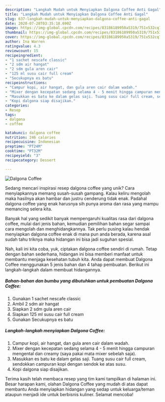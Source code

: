 ```yaml
---
description: "Langkah Mudah untuk Menyiapkan Dalgona Coffee Anti Gagal"
title: "Langkah Mudah untuk Menyiapkan Dalgona Coffee Anti Gagal"
slug: 637-langkah-mudah-untuk-menyiapkan-dalgona-coffee-anti-gagal
date: 2020-07-28T03:35:18.690Z
image: https://img-global.cpcdn.com/recipes/83186189950a5319/751x532cq70/dalgona-coffee-foto-resep-utama.jpg
thumbnail: https://img-global.cpcdn.com/recipes/83186189950a5319/751x532cq70/dalgona-coffee-foto-resep-utama.jpg
cover: https://img-global.cpcdn.com/recipes/83186189950a5319/751x532cq70/dalgona-coffee-foto-resep-utama.jpg
author: Ina Warren
ratingvalue: 4.3
reviewcount: 15
recipeingredient:
- "1 sachet nescafe classic"
- "2 sdm air hangat"
- "2 sdm gula aren cair"
- "125 ml susu cair full cream"
- "Secukupnya es batu"
recipeinstructions:
- "Campur kopi, air hangat, dan gula aren cair dalam wadah."
- "Mixer dengan kecepatan sedang selama 4 - 5 menit hingga campuran mengental dan creamy (saya pakai mata mixer sebelah saja)."
- "Masukkan es batu ke dalam gelas saji. Tuang susu cair full cream, sendokkan campuran kopi dengan sendok ke atas susu."
- "Kopi dalgona siap disajikan."
categories:
- Resep
tags:
- dalgona
- coffee

katakunci: dalgona coffee 
nutrition: 246 calories
recipecuisine: Indonesian
preptime: "PT24M"
cooktime: "PT32M"
recipeyield: "3"
recipecategory: Dessert

---
```



![Dalgona Coffee](https://img-global.cpcdn.com/recipes/83186189950a5319/751x532cq70/dalgona-coffee-foto-resep-utama.jpg)

Sedang mencari inspirasi resep dalgona coffee yang unik? Cara menyiapkannya memang susah-susah gampang. Kalau keliru mengolah maka hasilnya akan hambar dan justru cenderung tidak enak. Padahal dalgona coffee yang enak harusnya sih punya aroma dan rasa yang mampu memancing selera kita.



Banyak hal yang sedikit banyak mempengaruhi kualitas rasa dari dalgona coffee, mulai dari jenis bahan, kemudian pemilihan bahan segar sampai cara mengolah dan menghidangkannya. Tak perlu pusing kalau hendak menyiapkan dalgona coffee enak di mana pun anda berada, karena asal sudah tahu triknya maka hidangan ini bisa jadi suguhan spesial.


Nah, kali ini kita coba, yuk, ciptakan dalgona coffee sendiri di rumah. Tetap dengan bahan sederhana, hidangan ini bisa memberi manfaat untuk membantu menjaga kesehatan tubuh kita. Anda dapat membuat Dalgona Coffee menggunakan 5 jenis bahan dan 4 tahap pembuatan. Berikut ini langkah-langkah dalam membuat hidangannya.

<!--inarticleads1-->

##### Bahan-bahan dan bumbu yang dibutuhkan untuk pembuatan Dalgona Coffee:

1. Gunakan 1 sachet nescafe classic
1. Ambil 2 sdm air hangat
1. Siapkan 2 sdm gula aren cair
1. Siapkan 125 ml susu cair full cream
1. Gunakan Secukupnya es batu




<!--inarticleads2-->

##### Langkah-langkah menyiapkan Dalgona Coffee:

1. Campur kopi, air hangat, dan gula aren cair dalam wadah.
1. Mixer dengan kecepatan sedang selama 4 - 5 menit hingga campuran mengental dan creamy (saya pakai mata mixer sebelah saja).
1. Masukkan es batu ke dalam gelas saji. Tuang susu cair full cream, sendokkan campuran kopi dengan sendok ke atas susu.
1. Kopi dalgona siap disajikan.




Terima kasih telah membaca resep yang tim kami tampilkan di halaman ini. Besar harapan kami, olahan Dalgona Coffee yang mudah di atas dapat membantu Anda menyiapkan hidangan yang sedap untuk keluarga/teman ataupun menjadi ide untuk berbisnis kuliner. Selamat mencoba!
